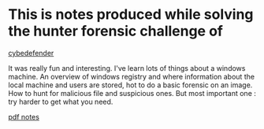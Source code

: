 # This is notes produced while solving the hunter forensic challenge of 

[cybedefender](https://cyberdefenders.org/ "cyberdefender")

It was really fun and interesting. I've learn lots of things about a windows machine. An overview of windows registry and where information about the local machine and users are stored, hot to do a basic forensic on an image. How to hunt for malicious file and suspicious ones.
But most important one : try harder to get what you need.

[pdf notes](../Image_Forensics.pdf)
